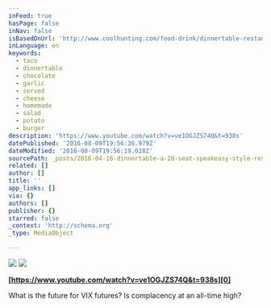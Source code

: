 ```yaml
---
inFeed: true
hasPage: false
inNav: false
isBasedOnUrl: 'http://www.coolhunting.com/food-drink/dinnertable-restaurant-east-village'
inLanguage: en
keywords:
  - taco
  - dinnertable
  - chocolate
  - garlic
  - served
  - cheese
  - homemade
  - salad
  - potato
  - burger
description: 'https://www.youtube.com/watch?v=ve1OGJZS74Q&t=938s'
datePublished: '2016-08-09T19:56:36.979Z'
dateModified: '2016-08-09T19:56:19.028Z'
sourcePath: _posts/2016-04-16-dinnertable-a-20-seat-speakeasy-style-restaurant.md
related: []
author: []
title: ''
app_links: []
via: {}
authors: []
publisher: {}
starred: false
_context: 'http://schema.org'
_type: MediaObject

---
```

![](https://the-grid-user-content.s3-us-west-2.amazonaws.com/c79f2891-dd04-44c6-9305-fe687b0c2f83.jpg)
![](https://the-grid-user-content.s3-us-west-2.amazonaws.com/ede4da6b-dc97-4347-8e1d-9f3ea3861f2d.png)

**[https://www.youtube.com/watch?v=ve1OGJZS74Q&t=938s][0]**

What is the future for VIX futures? Is complacency at an all-time high?

[0]: https://www.youtube.com/watch?v=ve1OGJZS74Q&t=938s